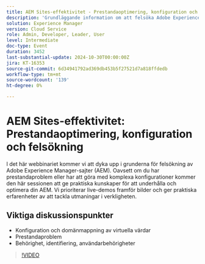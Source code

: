 ```yaml
---
title: AEM Sites-effektivitet - Prestandaoptimering, konfiguration och felsökning
description: 'Grundläggande information om att felsöka Adobe Experience Manager-webbplatser (AEM). Oavsett om du har prestandaproblem eller har att göra med komplexa konfigurationer kommer den här sessionen att ge praktiska kunskaper för att underhålla och optimera din AEM. Vi prioriterar live-demos framför bilder och ger praktiska erfarenheter av att tackla utmaningar i verkligheten. ​Viktiga diskussionspunkter: - konfiguration och domänmappning av virtuella värdar - prestandaproblem - auktorisering, identifiering, användarbehörigheter'
solution: Experience Manager
version: Cloud Service
role: Admin, Developer, Leader, User
level: Intermediate
doc-type: Event
duration: 3452
last-substantial-update: 2024-10-30T00:00:00Z
jira: KT-16353
source-git-commit: 6d34941792ad369db453b5f27521d7a818ffdedb
workflow-type: tm+mt
source-wordcount: '139'
ht-degree: 0%

---
```



# AEM Sites-effektivitet: Prestandaoptimering, konfiguration och felsökning

I det här webbinariet kommer vi att dyka upp i grunderna för felsökning av Adobe Experience Manager-sajter (AEM). Oavsett om du har prestandaproblem eller har att göra med komplexa konfigurationer kommer den här sessionen att ge praktiska kunskaper för att underhålla och optimera din AEM. Vi prioriterar live-demos framför bilder och ger praktiska erfarenheter av att tackla utmaningar i verkligheten. &#x200B;


## Viktiga diskussionspunkter

* Konfiguration och domänmappning av virtuella värdar
* Prestandaproblem
* Behörighet, identifiering, användarbehörigheter

>[!VIDEO](https://video.tv.adobe.com/v/3435114/?learn=on)
